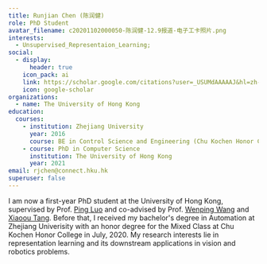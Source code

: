 ```yaml
---
title: Runjian Chen (陈润健)
role: PhD Student
avatar_filename: c20201102000050-陈润健-12.9报道-电子工卡照片.png
interests:
  - Unsupervised_Representaion_Learning;
social:
  - display:
      header: true
    icon_pack: ai
    link: https://scholar.google.com/citations?user=_USUMdAAAAAJ&hl=zh-CN
    icon: google-scholar
organizations:
  - name: The University of Hong Kong
education:
  courses:
    - institution: Zhejiang University
      year: 2016
      course: BE in Control Science and Engineering (Chu Kochen Honor College)
    - course: PhD in Computer Science
      institution: The University of Hong Kong
      year: 2021
email: rjchen@connect.hku.hk
superuser: false
---
```

I am now a first-year PhD student at the University of Hong Kong, supervised by Prof. [Ping Luo](http://luoping.me) and co-advised by Prof. [Wenping Wang](https://www.cs.hku.hk/people/academic-staff/wenping) and [Xiaoou Tang](https://www.ie.cuhk.edu.hk/people/xotang.shtml). Before that, I received my bachelor's degree in Automation at Zhejiang Univerisity with an honor degree for the Mixed Class at Chu Kochen Honor College in July, 2020. My research interests lie in representation learning and its downstream applications in vision and robotics problems.